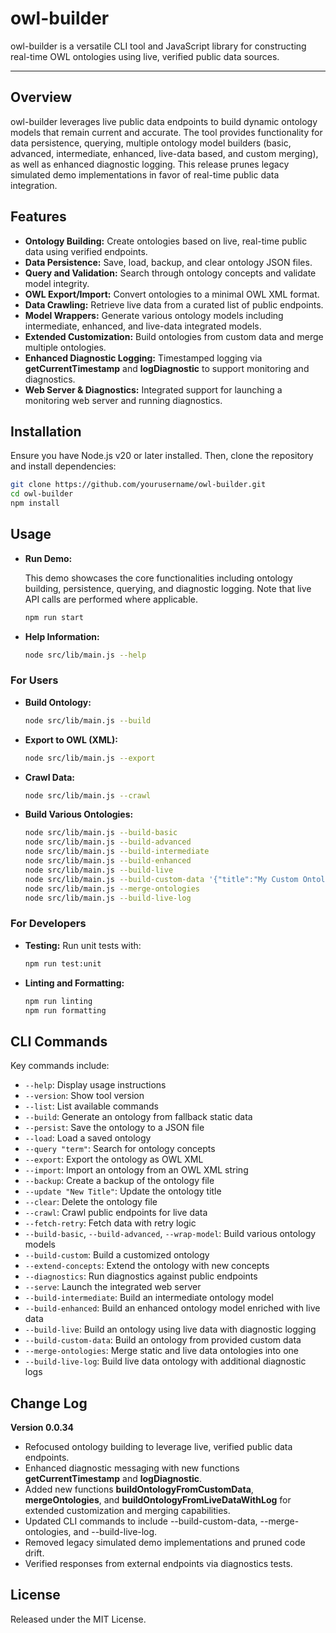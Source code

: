 # owl-builder

owl-builder is a versatile CLI tool and JavaScript library for constructing real-time OWL ontologies using live, verified public data sources.

---

## Overview

owl-builder leverages live public data endpoints to build dynamic ontology models that remain current and accurate. The tool provides functionality for data persistence, querying, multiple ontology model builders (basic, advanced, intermediate, enhanced, live-data based, and custom merging), as well as enhanced diagnostic logging. This release prunes legacy simulated demo implementations in favor of real-time public data integration.

## Features

- **Ontology Building:** Create ontologies based on live, real-time public data using verified endpoints.
- **Data Persistence:** Save, load, backup, and clear ontology JSON files.
- **Query and Validation:** Search through ontology concepts and validate model integrity.
- **OWL Export/Import:** Convert ontologies to a minimal OWL XML format.
- **Data Crawling:** Retrieve live data from a curated list of public endpoints.
- **Model Wrappers:** Generate various ontology models including intermediate, enhanced, and live-data integrated models.
- **Extended Customization:** Build ontologies from custom data and merge multiple ontologies.
- **Enhanced Diagnostic Logging:** Timestamped logging via **getCurrentTimestamp** and **logDiagnostic** to support monitoring and diagnostics.
- **Web Server & Diagnostics:** Integrated support for launching a monitoring web server and running diagnostics.

## Installation

Ensure you have Node.js v20 or later installed. Then, clone the repository and install dependencies:

```bash
git clone https://github.com/yourusername/owl-builder.git
cd owl-builder
npm install
```

## Usage

- **Run Demo:**

  This demo showcases the core functionalities including ontology building, persistence, querying, and diagnostic logging. Note that live API calls are performed where applicable.
  
  ```bash
  npm run start
  ```

- **Help Information:**

  ```bash
  node src/lib/main.js --help
  ```

### For Users

- **Build Ontology:**
  ```bash
  node src/lib/main.js --build
  ```

- **Export to OWL (XML):**
  ```bash
  node src/lib/main.js --export
  ```

- **Crawl Data:**
  ```bash
  node src/lib/main.js --crawl
  ```

- **Build Various Ontologies:**
  ```bash
  node src/lib/main.js --build-basic
  node src/lib/main.js --build-advanced
  node src/lib/main.js --build-intermediate
  node src/lib/main.js --build-enhanced
  node src/lib/main.js --build-live
  node src/lib/main.js --build-custom-data '{"title":"My Custom Ontology", "concepts":["CustomConcept"]}'
  node src/lib/main.js --merge-ontologies
  node src/lib/main.js --build-live-log
  ```

### For Developers

- **Testing:** Run unit tests with:

  ```bash
  npm run test:unit
  ```

- **Linting and Formatting:**

  ```bash
  npm run linting
  npm run formatting
  ```

## CLI Commands

Key commands include:

- `--help`: Display usage instructions
- `--version`: Show tool version
- `--list`: List available commands
- `--build`: Generate an ontology from fallback static data
- `--persist`: Save the ontology to a JSON file
- `--load`: Load a saved ontology
- `--query "term"`: Search for ontology concepts
- `--export`: Export the ontology as OWL XML
- `--import`: Import an ontology from an OWL XML string
- `--backup`: Create a backup of the ontology file
- `--update "New Title"`: Update the ontology title
- `--clear`: Delete the ontology file
- `--crawl`: Crawl public endpoints for live data
- `--fetch-retry`: Fetch data with retry logic
- `--build-basic`, `--build-advanced`, `--wrap-model`: Build various ontology models
- `--build-custom`: Build a customized ontology
- `--extend-concepts`: Extend the ontology with new concepts
- `--diagnostics`: Run diagnostics against public endpoints
- `--serve`: Launch the integrated web server
- `--build-intermediate`: Build an intermediate ontology model
- `--build-enhanced`: Build an enhanced ontology model enriched with live data
- `--build-live`: Build an ontology using live data with diagnostic logging
- `--build-custom-data`: Build an ontology from provided custom data
- `--merge-ontologies`: Merge static and live data ontologies into one
- `--build-live-log`: Build live data ontology with additional diagnostic logs

## Change Log

**Version 0.0.34**
- Refocused ontology building to leverage live, verified public data endpoints.
- Enhanced diagnostic messaging with new functions **getCurrentTimestamp** and **logDiagnostic**.
- Added new functions **buildOntologyFromCustomData**, **mergeOntologies**, and **buildOntologyFromLiveDataWithLog** for extended customization and merging capabilities.
- Updated CLI commands to include --build-custom-data, --merge-ontologies, and --build-live-log.
- Removed legacy simulated demo implementations and pruned code drift.
- Verified responses from external endpoints via diagnostics tests.

## License

Released under the MIT License.
